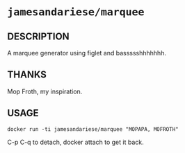 # `jamesandariese/marquee`

## DESCRIPTION

A marquee generator using figlet and bassssshhhhhhh.

## THANKS

Mop Froth, my inspiration.

## USAGE

`docker run -ti jamesandariese/marquee "MOPAPA, MOFROTH"`

C-p C-q to detach, docker attach to get it back.
